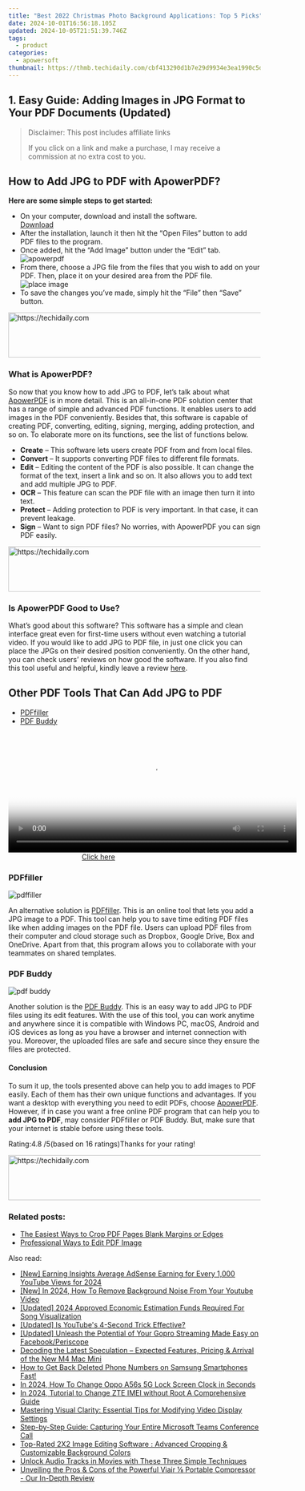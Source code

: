 ```yaml
---
title: "Best 2022 Christmas Photo Background Applications: Top 5 Picks"
date: 2024-10-01T16:56:18.105Z
updated: 2024-10-05T21:51:39.746Z
tags:
  - product
categories:
  - apowersoft
thumbnail: https://thmb.techidaily.com/cbf413290d1b7e29d9934e3ea1990c5dc72e7e77a07dc3de6c6added5ee7ee53.jpg
---
```


## 1. Easy Guide: Adding Images in JPG Format to Your PDF Documents (Updated)

>  Disclaimer: This post includes affiliate links
>
>  If you click on a link and make a purchase, I may receive a commission at no extra cost to you.
>

## How to Add JPG to PDF with ApowerPDF?

**Here are some simple steps to get started:**

* On your computer, download and install the software.  
[Download](https://tools.techidaily.com/apowersoft/products/)
* After the installation, launch it then hit the “Open Files” button to add PDF files to the program.
* Once added, hit the “Add Image” button under the “Edit” tab.  
![apowerpdf](https://www.apowersoft.com//webusupload.aoscdn.com/apowercom/wp-content/uploads/2020/07/add-image.jpg.webp)
* From there, choose a JPG file from the files that you wish to add on your PDF. Then, place it on your desired area from the PDF file.  
![place image](https://www.apowersoft.com//webusupload.aoscdn.com/apowercom/wp-content/uploads/2020/07/place-jpg.jpg.webp)
* To save the changes you’ve made, simply hit the “File” then “Save” button.

<!-- affiliate ads begin -->
<a href="https://appsumo.8odi.net/c/5597632/2002018/7443" target="_top" id="2002018">
  <img src="//a.impactradius-go.com/display-ad/7443-2002018" border="0" alt="https://techidaily.com" width="728" height="90"/>
</a>
<img height="0" width="0" src="https://appsumo.8odi.net/i/5597632/2002018/7443" style="position:absolute;visibility:hidden;" border="0" />
<!-- affiliate ads end -->

### What is ApowerPDF?

So now that you know how to add JPG to PDF, let’s talk about what [ApowerPDF](https://tools.techidaily.com/apowersoft/apower-pdf/) is in more detail. This is an all-in-one PDF solution center that has a range of simple and advanced PDF functions. It enables users to add images in the PDF conveniently. Besides that, this software is capable of creating PDF, converting, editing, signing, merging, adding protection, and so on. To elaborate more on its functions, see the list of functions below.

* **Create** – This software lets users create PDF from and from local files.
* **Convert** – It supports converting PDF files to different file formats.
* **Edit**  – Editing the content of the PDF is also possible. It can change the format of the text, insert a link and so on. It also allows you to add text and add multiple JPG to PDF.
* **OCR** – This feature can scan the PDF file with an image then turn it into text.
* **Protect** – Adding protection to PDF is very important. In that case, it can prevent leakage.
* **Sign** – Want to sign PDF files? No worries, with ApowerPDF you can sign PDF easily.

<!-- affiliate ads begin -->
<a href="https://appsumo.8odi.net/c/5597632/2151864/7443" target="_top" id="2151864">
  <img src="//a.impactradius-go.com/display-ad/7443-2151864" border="0" alt="https://techidaily.com" width="600" height="90"/>
</a>
<img height="0" width="0" src="https://appsumo.8odi.net/i/5597632/2151864/7443" style="position:absolute;visibility:hidden;" border="0" />
<!-- affiliate ads end -->

### Is ApowerPDF Good to Use?

What’s good about this software? This software has a simple and clean interface great even for first-time users without even watching a tutorial video. If you would like to add JPG to PDF file, in just one click you can place the JPGs on their desired position conveniently. On the other hand, you can check users’ reviews on how good the software. If you also find this tool useful and helpful, kindly leave a review [here](https://www.g2crowd.com/products/apowerpdf/reviews).

## Other PDF Tools That Can Add JPG to PDF

* [PDFfiller](https://tools.techidaily.com/apowersoft/products/)
* [PDF Buddy](https://tools.techidaily.com/apowersoft/products/)

<!-- affiliate ads begin -->
<span id="1983473">
					<video width="576" height="240" style="cursor:pointer"
           poster="//a.impactradius-go.com/display-clicktoplayimage/1983473.png"
           onclick="if(!this.playClicked){this.play();this.setAttribute('controls',true);this.playClicked=true;}">
	   <source src="//a.impactradius-go.com/display-ad/22993-1983473">
	   <img src="//a.impactradius-go.com/display-clicktoplayimage/1983473.png" style="border: none; height: 100%; width: 100%; object-fit: contain">
	</video>
	<div style="width:360px;text-align:center"><a href="javascript:window.open(decodeURIComponent('https%3A%2F%2Fhomestyler.sjv.io%2Fc%2F5597632%2F1983473%2F22993'), '_blank');void(0);">Click here</a></div>
</span>
<img height="0" width="0" src="https://imp.pxf.io/i/5597632/1983473/22993" style="position:absolute;visibility:hidden;" border="0" />
<!-- affiliate ads end -->

### PDFfiller

![pdffiller](https://www.apowersoft.com//webusupload.aoscdn.com/apowercom/wp-content/uploads/2020/07/add-image-pdffiller.jpg.webp)

An alternative solution is [PDFfiller](https://www.pdffiller.com/en/categories/add-image.htm). This is an online tool that lets you add a JPG image to a PDF. This tool can help you to save time editing PDF files like when adding images on the PDF file. Users can upload PDF files from their computer and cloud storage such as Dropbox, Google Drive, Box and OneDrive. Apart from that, this program allows you to collaborate with your teammates on shared templates.

### PDF Buddy

![pdf buddy](https://www.apowersoft.com//webusupload.aoscdn.com/apowercom/wp-content/uploads/2020/07/add-jpg-using-pdfbuddy.jpg.webp)

Another solution is the [PDF Buddy](https://www.pdfbuddy.com/how-to/add-image-to-pdf). This is an easy way to add JPG to PDF files using its edit features. With the use of this tool, you can work anytime and anywhere since it is compatible with Windows PC, macOS, Android and iOS devices as long as you have a browser and internet connection with you. Moreover, the uploaded files are safe and secure since they ensure the files are protected.

#### Conclusion

To sum it up, the tools presented above can help you to add images to PDF easily. Each of them has their own unique functions and advantages. If you want a desktop with everything you need to edit PDFs, choose [ApowerPDF](https://tools.techidaily.com/apowersoft/apower-pdf/). However, if in case you want a free online PDF program that can help you to **add JPG to PDF**, may consider PDFfiller or PDF Buddy. But, make sure that your internet is stable before using these tools.

Rating:4.8 /5(based on 16 ratings)Thanks for your rating!

<!-- affiliate ads begin -->
<a href="https://aligracehair.sjv.io/c/5597632/1896510/19272" target="_top" id="1896510">
  <img src="//a.impactradius-go.com/display-ad/19272-1896510" border="0" alt="https://techidaily.com" width="728" height="90"/>
</a>
<img height="0" width="0" src="https://aligracehair.sjv.io/i/5597632/1896510/19272" style="position:absolute;visibility:hidden;" border="0" />
<!-- affiliate ads end -->

### Related posts:

* [The Easiest Ways to Crop PDF Pages Blank Margins or Edges](https://tools.techidaily.com/apowersoft/apower-pdf/)
* [Professional Ways to Edit PDF Image](https://tools.techidaily.com/apowersoft/apower-pdf/)

<ins class="adsbygoogle"
     style="display:block"
     data-ad-format="autorelaxed"
     data-ad-client="ca-pub-7571918770474297"
     data-ad-slot="1223367746"></ins>

<ins class="adsbygoogle"
     style="display:block"
     data-ad-client="ca-pub-7571918770474297"
     data-ad-slot="8358498916"
     data-ad-format="auto"
     data-full-width-responsive="true"></ins>

<span class="atpl-alsoreadstyle">Also read:</span>
<div><ul>
<li><a href="https://youtube-webster.techidaily.com/arning-insights-average-adsense-earning-for-every-1000-youtube-views-for-2024/"><u>[New] Earning Insights Average AdSense Earning for Every 1,000 YouTube Views for 2024</u></a></li>
<li><a href="https://eaxpv-info.techidaily.com/new-in-2024-how-to-remove-background-noise-from-your-youtube-video/"><u>[New] In 2024, How To Remove Background Noise From Your Youtube Video</u></a></li>
<li><a href="https://fox-boxes.techidaily.com/updated-2024-approved-economic-estimation-funds-required-for-song-visualization/"><u>[Updated] 2024 Approved Economic Estimation Funds Required For Song Visualization</u></a></li>
<li><a href="https://youtube-blog.techidaily.com/ed-is-youtubes-4-second-trick-effective/"><u>[Updated] Is YouTube's 4-Second Trick Effective?</u></a></li>
<li><a href="https://facebook-video-content.techidaily.com/updated-unleash-the-potential-of-your-gopro-streaming-made-easy-on-facebookperiscope/"><u>[Updated] Unleash the Potential of Your Gopro Streaming Made Easy on Facebook/Periscope</u></a></li>
<li><a href="https://technical-tips.techidaily.com/decoding-the-latest-speculation-expected-features-pricing-and-arrival-of-the-new-m4-mac-mini/"><u>Decoding the Latest Speculation – Expected Features, Pricing & Arrival of the New M4 Mac Mini</u></a></li>
<li><a href="https://discover-excellent.techidaily.com/how-to-get-back-deleted-phone-numbers-on-samsung-smartphones-fast/"><u>How to Get Back Deleted Phone Numbers on Samsung Smartphones Fast!</u></a></li>
<li><a href="https://easy-unlock-android.techidaily.com/in-2024-how-to-change-oppo-a56s-5g-lock-screen-clock-in-seconds-by-drfone-android/"><u>In 2024, How To Change Oppo A56s 5G Lock Screen Clock in Seconds</u></a></li>
<li><a href="https://sim-unlock.techidaily.com/in-2024-tutorial-to-change-zte-imei-without-root-a-comprehensive-guide-by-drfone-android/"><u>In 2024, Tutorial to Change ZTE IMEI without Root A Comprehensive Guide</u></a></li>
<li><a href="https://discover-excellent.techidaily.com/mastering-visual-clarity-essential-tips-for-modifying-video-display-settings/"><u>Mastering Visual Clarity: Essential Tips for Modifying Video Display Settings</u></a></li>
<li><a href="https://discover-excellent.techidaily.com/step-by-step-guide-capturing-your-entire-microsoft-teams-conference-call/"><u>Step-by-Step Guide: Capturing Your Entire Microsoft Teams Conference Call</u></a></li>
<li><a href="https://discover-excellent.techidaily.com/top-rated-2x2-image-editing-software-advanced-cropping-and-customizable-background-colors/"><u>Top-Rated 2X2 Image Editing Software : Advanced Cropping & Customizable Background Colors</u></a></li>
<li><a href="https://discover-excellent.techidaily.com/unlock-audio-tracks-in-movies-with-these-three-simple-techniques/"><u>Unlock Audio Tracks in Movies with These Three Simple Techniques</u></a></li>
<li><a href="https://buynow-info.techidaily.com/unveiling-the-pros-and-cons-of-the-powerful-viair-portable-compressor-our-in-depth-review/"><u>Unveiling the Pros & Cons of the Powerful Viair ⅛ Portable Compressor - Our In-Depth Review</u></a></li>
</ul></div>

